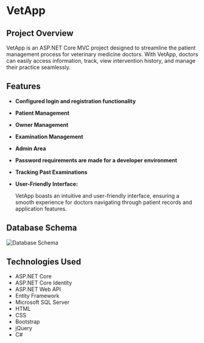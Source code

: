 # VetApp

## Project Overview

VetApp is an ASP.NET Core MVC project designed to streamline the patient management process for veterinary medicine doctors. With VetApp, doctors can easily access information, track, view intervention history, and manage their practice seamlessly.

## Features

- **Configured login and registration functionality**

- **Patient Management**

- **Owner Management**

- **Examination Management**

- **Admin Area**

- **Password requirements are made for a developer environment**

- **Tracking Past Examinations**

- **User-Friendly Interface:**
  
   VetApp boasts an intuitive and user-friendly interface, ensuring a smooth experience for doctors navigating through patient records and application features.

## Database Schema

![Database Schema](https://github.com/Teodor-Totev/VetApp/assets/117727332/d1db4422-0bf3-47a6-b6b4-60ba52645c69)


## Technologies Used

- ASP.NET Core
- ASP.NET Core Identity
- ASP.NET Web API
- Entity Framework
- Microsoft SQL Server
- HTML
- CSS
- Bootstrap
- jQuery
- C#
